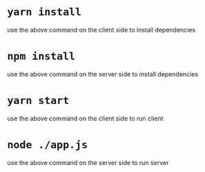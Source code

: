 # `yarn install`
use  the above command on the client side to install dependencies

# `npm install`
use  the above command on the server side to install dependencies

# `yarn start`
use  the above command on the client side to run client

# `node ./app.js`
use  the above command on the server side to run server

